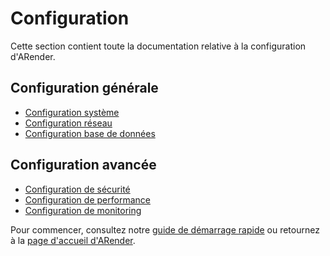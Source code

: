 # Configuration

Cette section contient toute la documentation relative à la configuration d'ARender.

## Configuration générale

- [Configuration système](./system/)
- [Configuration réseau](./network/)
- [Configuration base de données](./database/)

## Configuration avancée

- [Configuration de sécurité](./security/)
- [Configuration de performance](./performance/)
- [Configuration de monitoring](./monitoring/)

Pour commencer, consultez notre [guide de démarrage rapide](../getting-started/) ou retournez à la [page d'accueil d'ARender](../index.md).